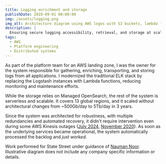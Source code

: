 ```yaml
---
title: Logging enrichment and storage
publishDate: 2019-09-01 00:00:00
img: /assets/logging.png
img_alt: Architecture diagram using AWS logos with S3 buckets, lambda functions, kinesis streams and OpenSearch
description: |
  Ensuring secure logging accessibility, retrieval, and storage at scale
tags:
  - AWS
  - Platform engineering
  - Distributed systems
---
```


As part of the platform team for an AWS landing zone, I was the owner for the system responsible for gathering, enriching, transporting, and storing logs from all applications. I modernized the traditional ELK stack by replacing the Logstash instances with Lambda functions, reducing monitoring and maintenance efforts.

While the storage relies on Managed OpenSearch, the rest of the system is serverless and scalable. It covers 13 global regions, and it scaled without architectural changes from ~500Gb/day to 5Tb/day in 3 years.

Since the system was architected for robustness, with multiple redundancies and automated recovery, it didn't require intervention even during some AWS Kinesis outages ([July 2024](https://aws.amazon.com/message/073024/), [November 2020](https://aws.amazon.com/message/11201/)). As soon as the underlying services became operational, the system automatically processed the backlog and <i>just worked</i>.

Work performed for State Street under guidance of [Nauman Noor](https://www.linkedin.com/in/naumannoor/). Illustrative diagram does not include any company specific information or details.
